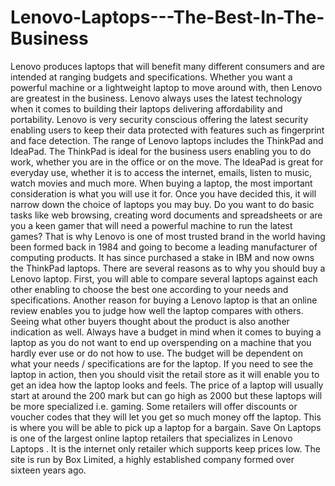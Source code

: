 # Lenovo-Laptops---The-Best-In-The-Business
Lenovo produces laptops that will benefit many different consumers and are intended at ranging budgets and specifications. Whether you want a powerful machine or a lightweight laptop to move around with, then Lenovo are greatest in the business.  Lenovo always uses the latest technology when it comes to building their laptops delivering affordability and portability. Lenovo is very security conscious offering the latest security enabling users to keep their data protected with features such as fingerprint and face detection.  The range of Lenovo laptops includes the ThinkPad and IdeaPad. The ThinkPad is ideal for the business users enabling you to do work, whether you are in the office or on the move. The IdeaPad is great for everyday use, whether it is to access the internet, emails, listen to music, watch movies and much more.  When buying a laptop, the most important consideration is what you will use it for. Once you have decided this, it will narrow down the choice of laptops you may buy. Do you want to do basic tasks like web browsing, creating word documents and spreadsheets or are you a keen gamer that will need a powerful machine to run the latest games?  That is why Lenovo is one of most trusted brand in the world having been formed back in 1984 and going to become a leading manufacturer of computing products. It has since purchased a stake in IBM and now owns the ThinkPad laptops.  There are several reasons as to why you should buy a Lenovo laptop. First, you will able to compare several laptops against each other enabling to choose the best one according to your needs and specifications.  Another reason for buying a Lenovo laptop is that an online review enables you to judge how well the laptop compares with others. Seeing what other buyers thought about the product is also another indication as well.  Always have a budget in mind when it comes to buying a laptop as you do not want to end up overspending on a machine that you hardly ever use or do not how to use. The budget will be dependent on what your needs / specifications are for the laptop.  If you need to see the laptop in action, then you should visit the retail store as it will enable you to get an idea how the laptop looks and feels. The price of a laptop will usually start at around the 200 mark but can go high as 2000 but these laptops will be more specialized i.e. gaming.  Some retailers will offer discounts or voucher codes that they will let you get so much money off the laptop. This is where you will be able to pick up a laptop for a bargain.  Save On Laptops is one of the largest online laptop retailers that specializes in Lenovo Laptops . It is the internet only retailer which supports keep prices low. The site is run by Box Limited, a highly established company formed over sixteen years ago.

